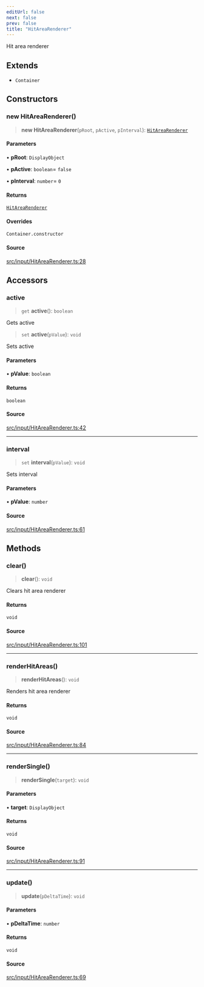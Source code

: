 ```yaml
---
editUrl: false
next: false
prev: false
title: "HitAreaRenderer"
---
```


Hit area renderer

## Extends

- `Container`

## Constructors

### new HitAreaRenderer()

> **new HitAreaRenderer**(`pRoot`, `pActive`, `pInterval`): [`HitAreaRenderer`](/api/classes/hitarearenderer/)

#### Parameters

• **pRoot**: `DisplayObject`

• **pActive**: `boolean`= `false`

• **pInterval**: `number`= `0`

#### Returns

[`HitAreaRenderer`](/api/classes/hitarearenderer/)

#### Overrides

`Container.constructor`

#### Source

[src/input/HitAreaRenderer.ts:28](https://github.com/relishinc/dill-pixel/blob/10f512f7f577ca5e74162827f11215b28df5ca97/src/input/HitAreaRenderer.ts#L28)

## Accessors

### active

> `get` **active**(): `boolean`

Gets active

> `set` **active**(`pValue`): `void`

Sets active

#### Parameters

• **pValue**: `boolean`

#### Returns

`boolean`

#### Source

[src/input/HitAreaRenderer.ts:42](https://github.com/relishinc/dill-pixel/blob/10f512f7f577ca5e74162827f11215b28df5ca97/src/input/HitAreaRenderer.ts#L42)

***

### interval

> `set` **interval**(`pValue`): `void`

Sets interval

#### Parameters

• **pValue**: `number`

#### Source

[src/input/HitAreaRenderer.ts:61](https://github.com/relishinc/dill-pixel/blob/10f512f7f577ca5e74162827f11215b28df5ca97/src/input/HitAreaRenderer.ts#L61)

## Methods

### clear()

> **clear**(): `void`

Clears hit area renderer

#### Returns

`void`

#### Source

[src/input/HitAreaRenderer.ts:101](https://github.com/relishinc/dill-pixel/blob/10f512f7f577ca5e74162827f11215b28df5ca97/src/input/HitAreaRenderer.ts#L101)

***

### renderHitAreas()

> **renderHitAreas**(): `void`

Renders hit area renderer

#### Returns

`void`

#### Source

[src/input/HitAreaRenderer.ts:84](https://github.com/relishinc/dill-pixel/blob/10f512f7f577ca5e74162827f11215b28df5ca97/src/input/HitAreaRenderer.ts#L84)

***

### renderSingle()

> **renderSingle**(`target`): `void`

#### Parameters

• **target**: `DisplayObject`

#### Returns

`void`

#### Source

[src/input/HitAreaRenderer.ts:91](https://github.com/relishinc/dill-pixel/blob/10f512f7f577ca5e74162827f11215b28df5ca97/src/input/HitAreaRenderer.ts#L91)

***

### update()

> **update**(`pDeltaTime`): `void`

#### Parameters

• **pDeltaTime**: `number`

#### Returns

`void`

#### Source

[src/input/HitAreaRenderer.ts:69](https://github.com/relishinc/dill-pixel/blob/10f512f7f577ca5e74162827f11215b28df5ca97/src/input/HitAreaRenderer.ts#L69)
